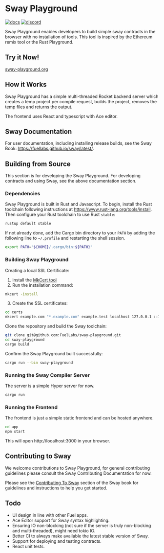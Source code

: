 # Sway Playground

[![docs](https://docs.rs/forc/badge.svg)](https://docs.rs/forc/)
[![discord](https://img.shields.io/badge/chat%20on-discord-orange?&logo=discord&logoColor=ffffff&color=7389D8&labelColor=6A7EC2)](https://discord.gg/xfpK4Pe)

Sway Playground enables developers to build simple sway contracts in the browser with no installation of tools. This tool is inspired by the Ethereum remix tool or the Rust Playground.

## Try it Now!

[sway-playground.org](https://sway-playground.org)

## How it Works

Sway Playground has a simple multi-threaded Rocket backend server which creates a temp project per compile request, builds the project, removes the temp files and returns the output.

The frontend uses React and typescript with Ace editor.

## Sway Documentation

For user documentation, including installing release builds, see the Sway Book: <https://fuellabs.github.io/sway/latest/>.

## Building from Source

This section is for developing the Sway Playground. For developing contracts and using Sway, see the above documentation section.

### Dependencies

Sway Playground is built in Rust and Javascript. To begin, install the Rust toolchain following instructions at <https://www.rust-lang.org/tools/install>. Then configure your Rust toolchain to use Rust `stable`:

```sh
rustup default stable
```

If not already done, add the Cargo bin directory to your `PATH` by adding the following line to `~/.profile` and restarting the shell session.

```sh
export PATH="${HOME}/.cargo/bin:${PATH}"
```

### Building Sway Playground

Creating a local SSL Certificate:

1. Install the [MkCert tool](https://github.com/FiloSottile/mkcert#installation)
2. Run the installation command:

```sh
mkcert -install
```

3. Create the SSL certificates:

```sh
cd certs
mkcert example.com "*.example.com" example.test localhost 127.0.0.1 ::1
```

Clone the repository and build the Sway toolchain:

```sh
git clone git@github.com:FuelLabs/sway-playground.git
cd sway-playground
cargo build
```

Confirm the Sway Playground built successfully:

```sh
cargo run --bin sway-playground
```

### Running the Sway Compiler Server

The server is a simple Hyper server for now.

```sh
cargo run
```

### Running the Frontend

The frontend is just a simple static frontend and can be hosted anywhere.

```sh
cd app
npm start
```

This will open http://localhost:3000 in your browser.

## Contributing to Sway

We welcome contributions to Sway Playground, for general contributing guidelines please consult the Sway Contributing Documentation for now.

Please see the [Contributing To Sway](https://fuellabs.github.io/sway/master/reference/contributing_to_sway.html) section of the Sway book for guidelines and instructions to help you get started.

## Todo

- UI design in line with other Fuel apps.
- Ace Editor support for Sway syntax highlighting.
- Ensuring IO non-blocking (not sure if the server is truly non-blocking and multi-threaded), might need tokio IO.
- Better CI to always make available the latest stable version of Sway.
- Support for deploying and testing contracts.
- React unit tests.
